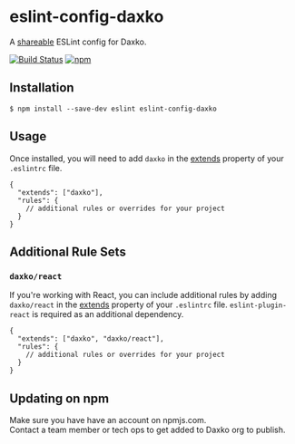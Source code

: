 # eslint-config-daxko

A [shareable](http://eslint.org/docs/developer-guide/shareable-configs.html) ESLint config for Daxko.

[![Build Status](https://travis-ci.org/daxko/eslint-config-daxko.svg?branch=master)](https://travis-ci.org/daxko/eslint-config-daxko)
[![npm](https://img.shields.io/npm/v/eslint-config-daxko.svg?style=flat)](https://www.npmjs.com/package/eslint-config-daxko)

## Installation

`$ npm install --save-dev eslint eslint-config-daxko`

## Usage

Once installed, you will need to add `daxko` in the [extends](http://eslint.org/docs/user-guide/configuring#extending-configuration-files) property of your `.eslintrc` file.

```
{
  "extends": ["daxko"],
  "rules": {
    // additional rules or overrides for your project
  }
}
```

## Additional Rule Sets

### `daxko/react`

If you're working with React, you can include additional rules by adding `daxko/react` in the [extends](http://eslint.org/docs/user-guide/configuring#extending-configuration-files) property of your `.eslintrc` file. `eslint-plugin-react` is required as an additional dependency.

```
{
  "extends": ["daxko", "daxko/react"],
  "rules": {
    // additional rules or overrides for your project
  }
}
```

## Updating on npm

Make sure you have have an account on npmjs.com.  
Contact a team member or tech ops to get added to Daxko org to publish.
